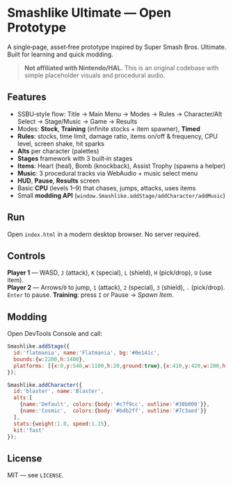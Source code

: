 # Smashlike Ultimate — Open Prototype

A single‑page, asset‑free prototype inspired by Super Smash Bros. Ultimate. Built for learning and quick modding.

> **Not affiliated with Nintendo/HAL.** This is an original codebase with simple placeholder visuals and procedural audio.

## Features
- SSBU‑style flow: Title → Main Menu → Modes → Rules → Character/Alt Select → Stage/Music → Game → Results
- Modes: **Stock**, **Training** (infinite stocks + item spawner), **Timed**
- **Rules**: stocks, time limit, damage ratio, items on/off & frequency, CPU level, screen shake, hit sparks
- **Alts** per character (palettes)
- **Stages** framework with 3 built‑in stages
- **Items**: Heart (heal), Bomb (knockback), Assist Trophy (spawns a helper)
- **Music**: 3 procedural tracks via WebAudio + music select menu
- **HUD**, **Pause**, **Results** screen
- Basic **CPU** (levels 1–9) that chases, jumps, attacks, uses items
- Small **modding API** (`window.Smashlike.addStage/addCharacter/addMusic`)

## Run
Open `index.html` in a modern desktop browser. No server required.

## Controls
**Player 1** — WASD, `J` (attack), `K` (special), `L` (shield), `H` (pick/drop), `U` (use item).  
**Player 2** — Arrows/`0` to jump, `1` (attack), `2` (special), `3` (shield), `.` (pick/drop).  
`Enter` to pause. **Training**: press `I` or Pause → *Spawn Item*.

## Modding
Open DevTools Console and call:

```js
Smashlike.addStage({
  id:'flatmania', name:'Flatmania', bg:'#0e141c',
  bounds:{w:2200,h:1400},
  platforms: [{x:0,y:540,w:1100,h:20,ground:true},{x:410,y:420,w:280,h:16}]
});

Smashlike.addCharacter({
  id:'blaster', name:'Blaster',
  alts:[
    {name:'Default', colors:{body:'#c7f9cc', outline:'#38b000'}},
    {name:'Cosmic',  colors:{body:'#bdb2ff', outline:'#7c3aed'}}
  ],
  stats:{weight:1.0, speed:1.15},
  kit:'fast'
});
```

## License
MIT — see `LICENSE`.
